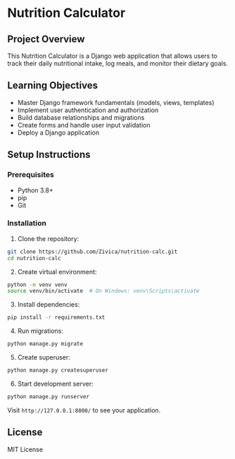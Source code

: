 # Nutrition Calculator

## Project Overview
This Nutrition Calculator is a Django web application that allows users to track their daily nutritional intake, log meals, and monitor their dietary goals.

## Learning Objectives
- Master Django framework fundamentals (models, views, templates)
- Implement user authentication and authorization
- Build database relationships and migrations
- Create forms and handle user input validation
- Deploy a Django application

## Setup Instructions

### Prerequisites
- Python 3.8+
- pip
- Git

### Installation
1. Clone the repository:
```bash
git clone https://github.com/Zivica/nutrition-calc.git
cd nutrition-calc
```

2. Create virtual environment:
```bash
python -m venv venv
source venv/bin/activate  # On Windows: venv\Scripts\activate
```

3. Install dependencies:
```bash
pip install -r requirements.txt
```

4. Run migrations:
```bash
python manage.py migrate
```

5. Create superuser:
```bash
python manage.py createsuperuser
```

6. Start development server:
```bash
python manage.py runserver
```

Visit `http://127.0.0.1:8000/` to see your application.

## License
MIT License

